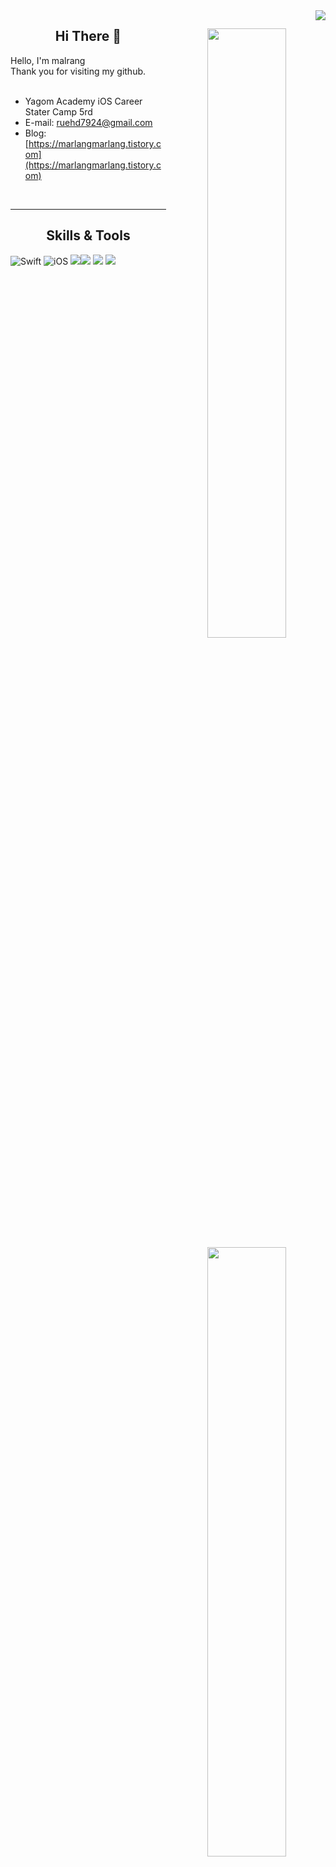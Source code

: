 <img src="https://komarev.com/ghpvc/?username=malrang-malrang&amp;&amp;style=flat-square" align="right">
<div align="center">

<img align="right" width="50%" src="https://github-readme-stats.vercel.app/api?username=malrang-malrang&show_icons=true&theme=dracula&hide="/>
  
## Hi There 👋


<div align="left">
Hello, I'm malrang <br>
Thank you for visiting my github. <br>
   <br>
  
- Yagom Academy iOS Career Stater Camp 5rd
- E-mail: [ruehd7924@gmail.com](ruehd7924@gmail.com)
- Blog: [https://marlangmarlang.tistory.com](https://marlangmarlang.tistory.com)
 <br>
 
</div>
 
---

<img align="right" width="50%" src="https://github-readme-stats.vercel.app/api/top-langs/?username=malrang-malrang&theme=dracula&exclude_repo=Computer-Science-Engineering&layout=compact&langs_count=10"/></a>
 
## Skills & Tools
<div align="left">

![Swift](https://img.shields.io/badge/Swift-FA7343?style=flat-square&logo=Swift&logoColor=white) 
![iOS](https://img.shields.io/badge/iOS-222222?style=flat-square&logo=Apple&logoColor=white) 
<img src="https://img.shields.io/badge/XCode-147EFB?style=flat-square&logo=xcode&logoColor=white"/><img src="https://img.shields.io/badge/GitHub-181717?style=flat-square&logo=github&logoColor=white"/>  <img src="https://img.shields.io/badge/Git-F05032?style=flat-square&logo=Git&logoColor=white"/>
<img src="https://img.shields.io/badge/Figma-F24E1E?style=flat-square&logo=figma&logoColor=white"/>
  


 
 <br>
 
</div>




